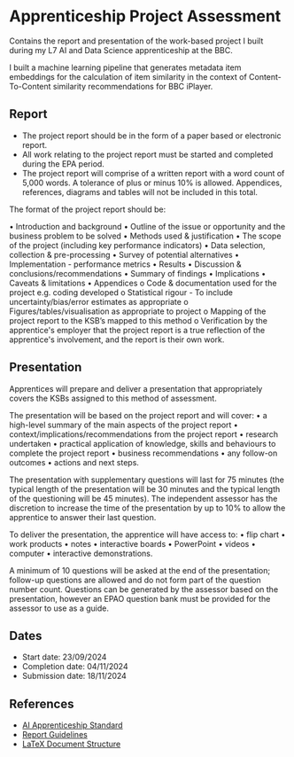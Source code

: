 # Apprenticeship Project Assessment

Contains the report and presentation of the work-based project I built during my L7 AI and Data Science apprenticeship at the BBC.

I built a machine learning pipeline that generates metadata item embeddings for the calculation of item similarity in the context
of Content-To-Content similarity recommendations for BBC iPlayer.

## Report

- The project report should be in the form of a paper based or electronic report.
- All work relating to the project report must be started and completed during the EPA period.
- The project report will comprise of a written report with a word count of 5,000 words. A tolerance of
plus or minus 10% is allowed. Appendices, references, diagrams and tables will not be included in
this total.

The format of the project report should be:

• Introduction and background
• Outline of the issue or opportunity and the business problem to be solved
• Methods used & justification
• The scope of the project (including key performance indicators)
• Data selection, collection & pre-processing
• Survey of potential alternatives
• Implementation - performance metrics
• Results
• Discussion & conclusions/recommendations
• Summary of findings
• Implications
• Caveats & limitations
• Appendices
  o Code & documentation used for the project e.g. coding developed
  o Statistical rigour - To include uncertainty/bias/error estimates as appropriate
  o Figures/tables/visualisation as appropriate to project
  o Mapping of the project report to the KSB’s mapped to this method
  o Verification by the apprentice's employer that the project report is a true reflection of
the apprentice's involvement, and the report is their own work.

## Presentation

Apprentices will prepare and deliver a presentation that appropriately covers the KSBs assigned to
this method of assessment.

The presentation will be based on the project report and will cover:
• a high-level summary of the main aspects of the project report
• context/implications/recommendations from the project report
• research undertaken
• practical application of knowledge, skills and behaviours to complete the project report
• business recommendations
• any follow-on outcomes
• actions and next steps.

The presentation with supplementary questions will last for 75 minutes (the typical length of the
presentation will be 30 minutes and the typical length of the questioning will be 45 minutes). The
independent assessor has the discretion to increase the time of the presentation by up to 10% to
allow the apprentice to answer their last question.

To deliver the presentation, the apprentice will have access to:
• flip chart
• work products
• notes
• interactive boards
• PowerPoint
• videos
• computer
• interactive demonstrations.

A minimum of 10 questions will be asked at the end of the presentation; follow-up questions are
allowed and do not form part of the question number count. Questions can be generated by the
assessor based on the presentation, however an EPAO question bank must be provided for the
assessor to use as a guide.

## Dates
- Start date: 23/09/2024
- Completion date: 04/11/2024
- Submission date: 18/11/2024

## References
- [AI Apprenticeship Standard](https://www.instituteforapprenticeships.org/media/3685/st0763_artificial-intelligence-ai-data-specialist_l7_ap-for-publication_qm.pdf)
- [Report Guidelines](https://app.edukate.ai/modules/9516/markdown_page/2421)
- [LaTeX Document Structure](https://en.wikibooks.org/wiki/LaTeX/Document_Structure)
